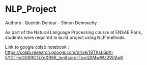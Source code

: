 # NLP_Project

Authors : Quentin Deltour - Simon Demouchy 

As part of the Natural Language Processing course at ENSAE Paris, students were required to build project using NLP methods. 

Link to google colab notebook : https://colab.research.google.com/drive/19TKsL6pX-5YGTFoODSRCTjZnX98R_Ion#scrollTo=QXMwWz2WfApK
